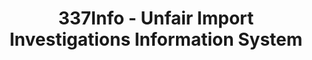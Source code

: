 ---
bigquery: https://console.cloud.google.com/bigquery?p=patents-public-data&d=usitc_investigations&page=dataset&project=sheets-management-319211
citation: US International Trade Commission 337Info Unfair Import Investigations Information
  System
contributors: US International Trade Comission
cost: None
description: US International Trade Commission 337Info Unfair Import Investigations
  Information System contains data on investigations done under Section 337. Section
  337 declares the infringement of certain statutory intellectual property rights
  and other forms of unfair competition in import trade to be unlawful practices.
  Most Section 337 investigations involve allegations of patent or registered trademark
  infringement.
documentation: FAQ and tutorial available on the site
last_edit: Mon, 04 Apr 2022 19:10:40 GMT
location: https://pubapps2.usitc.gov/337external/
maintained_by: US International Trade Comission
schema_fields: '[''dateOfPublicationFrNotice'', ''respondent'', ''targetDate'', ''trademarkNumbers'',
  ''publication_number'', ''finalIdOnViolationDue'', ''scheduledStartDateEvidHear'',
  ''finalIdOnViolationIssue'', ''internalRemand'', ''reportingRequirements'', ''dateComplaintFiled'',
  ''teoProceedingInvolved'', ''invUnfairAct'', ''scheduledEndDateEvidHear'', ''actualStartDateEvidHear'',
  ''patentNumbers'', ''teoIdIssueDate'', ''title'', ''complainant'', ''investigationNo'',
  ''investigationTermDate'', ''finalDetViolation'', ''aljAssigned'', ''markmanHearing'',
  ''copyrightNumbers'', ''gcAttorney'', ''dateCreated'', ''investigationType'', ''teoIdDueDate'',
  ''ouiiParticipation'', ''currentStatus'', ''startDateMarkmanHearing'', ''actualEndDateEvidHear'',
  ''teoReliefGranted'', ''finalDetNoViolation'', ''endDateMarkmanHearing'', ''patentNumber'',
  ''cafcAppeals'', ''issueDateOtherNonFinal'', ''htsNumbers'', ''lastUpdated'', ''id'',
  ''docketNo'', ''ouiiAttorney'', ''currentActiveALJ'']'
shortname: unfair_import_investigations
tags:
- import
- legal
- trade
timeframe: 2008-2021 (prior to 2008 downloadable as a JSON file)
title: 337Info - Unfair Import Investigations Information System
uuid: 2721f5ec-e599-4890-9265-9706719fc71e
---